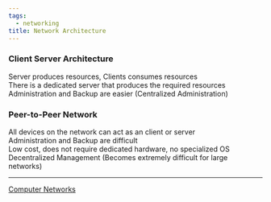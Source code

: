```yaml
---
tags:
  - networking
title: Network Architecture
---
```


### Client Server Architecture
Server produces resources, Clients consumes resources  
There is a dedicated server that produces the required resources  
Administration and Backup are easier (Centralized Administration)

### Peer-to-Peer Network
All devices on the network can act as an client or server  
Administration and Backup are difficult  
Low cost, does not require dedicated hardware, no specialized OS  
Decentralized Management (Becomes extremely difficult for large networks)

---

[Computer Networks](../computer-networks.md)
